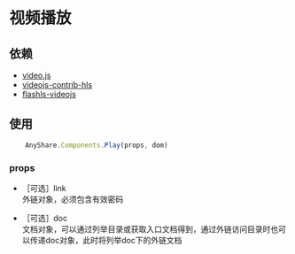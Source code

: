 # 视频播放
## 依赖
* [video.js](https://www.npmjs.com/package/video.js)
* [videojs-contrib-hls](https://www.npmjs.com/package/videojs-contrib-hls)
* [flashls-videojs](https://github.com/mangui/video-js-swf)

## 使用
```javascript
    AnyShare.Components.Play(props, dom)
```

### props
* ［可选］link   
外链对象，必须包含有效密码

* ［可选］doc   
文档对象，可以通过列举目录或获取入口文档得到，通过外链访问目录时也可以传递doc对象，此时将列举doc下的外链文档